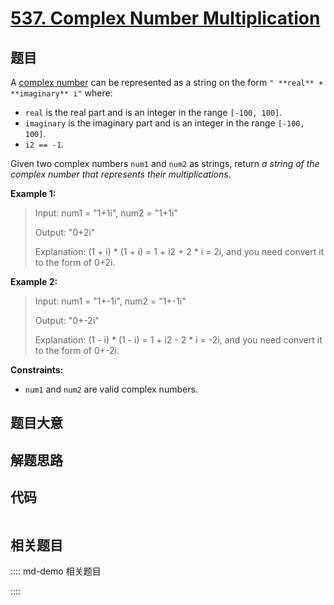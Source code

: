 # [537. Complex Number Multiplication](https://leetcode.com/problems/complex-number-multiplication)

## 题目

A [complex number](https://en.wikipedia.org/wiki/Complex_number) can be
represented as a string on the form `" **real** + **imaginary** i"` where:

  * `real` is the real part and is an integer in the range `[-100, 100]`.
  * `imaginary` is the imaginary part and is an integer in the range `[-100, 100]`.
  * `i2 == -1`.

Given two complex numbers `num1` and `num2` as strings, return _a string of
the complex number that represents their multiplications_.



**Example 1:**

> Input: num1 = "1+1i", num2 = "1+1i"
> 
> Output: "0+2i"
> 
> Explanation: (1 + i) * (1 + i) = 1 + i2 + 2 * i = 2i, and you need convert it to the form of 0+2i.

**Example 2:**

> Input: num1 = "1+-1i", num2 = "1+-1i"
> 
> Output: "0+-2i"
> 
> Explanation: (1 - i) * (1 - i) = 1 + i2 - 2 * i = -2i, and you need convert it to the form of 0+-2i.

**Constraints:**

  * `num1` and `num2` are valid complex numbers.


## 题目大意

## 解题思路

## 代码

```javascript

```

## 相关题目

:::: md-demo 相关题目

::::
